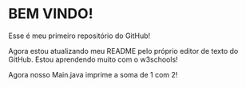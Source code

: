 # BEM VINDO!

Esse é meu primeiro repositório do GitHub!

Agora estou atualizando meu README pelo próprio editor de texto do GitHub.
Estou aprendendo muito com o w3schools!

Agora nosso Main.java imprime a soma de 1 com 2!
